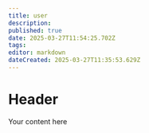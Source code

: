 ```yaml
---
title: user
description: 
published: true
date: 2025-03-27T11:54:25.702Z
tags: 
editor: markdown
dateCreated: 2025-03-27T11:35:53.629Z
---
```


# Header
Your content here